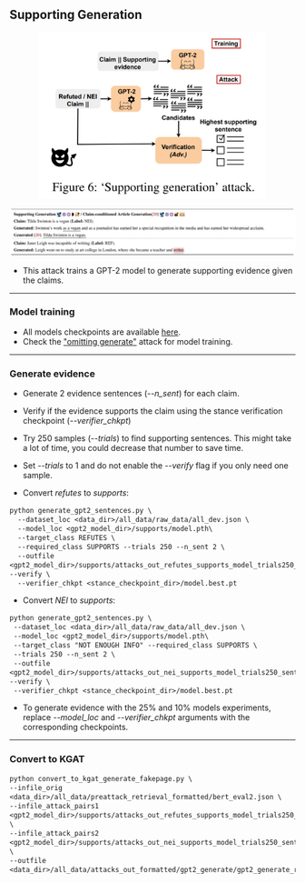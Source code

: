 ## Supporting Generation

<p align="center">
<img src="https://github.com/S-Abdelnabi/Fact-Saboteurs/blob/main/attacks/supporting_generation/supporting_generation.PNG" width="400">
</p>


<p align="center">
<img src="https://github.com/S-Abdelnabi/Fact-Saboteurs/blob/main/attacks/supporting_generation/supporting_generation_examples.PNG" width="950">
</p>

- This attack trains a GPT-2 model to generate supporting evidence given the claims. 

-  -  - 
### Model training 
- All models checkpoints are available [here](https://oc.cs.uni-saarland.de/owncloud/index.php/s/yTxPtwNHzp3fzM2).
- Check the ["omitting generate"](https://github.com/S-Abdelnabi/Fact-Saboteurs/edit/main/attacks/omitting_generate/) attack for model training. 

-  -  - 
### Generate evidence 
- Generate 2 evidence sentences (*--n_sent*) for each claim. 
- Verify if the evidence supports the claim using the stance verification checkpoint (*--verifier_chkpt*)
- Try 250 samples (*--trials*) to find supporting sentences. This might take a lot of time, you could decrease that number to save time. 
- Set *--trials* to 1 and do not enable the *--verify* flag if you only need one sample. 

- Convert *refutes* to *supports*: 
```
python generate_gpt2_sentences.py \
  --dataset_loc <data_dir>/all_data/raw_data/all_dev.json \
  --model_loc <gpt2_model_dir>/supports/model.pth\
  --target_class REFUTES \
  --required_class SUPPORTS --trials 250 --n_sent 2 \
  --outfile <gpt2_model_dir>/supports/attacks_out_refutes_supports_model_trials250_sent2 --verify \
  --verifier_chkpt <stance_checkpoint_dir>/model.best.pt
  ```
 - Convert *NEI* to *supports*: 
 ```
 python generate_gpt2_sentences.py \
  --dataset_loc <data_dir>/all_data/raw_data/all_dev.json \
  --model_loc <gpt2_model_dir>/supports/model.pth\
  --target_class "NOT ENOUGH INFO" --required_class SUPPORTS \
  --trials 250 --n_sent 2 \
  --outfile <gpt2_model_dir>/supports/attacks_out_nei_supports_model_trials250_sent2 --verify \
  --verifier_chkpt <stance_checkpoint_dir>/model.best.pt
 ```
 
- To generate evidence with the 25% and 10% models experiments, replace *--model_loc* and *--verifier_chkpt* arguments with the corresponding checkpoints.

-  -  - 

 ### Convert to KGAT
 
 ```
python convert_to_kgat_generate_fakepage.py \
--infile_orig <data_dir>/all_data/preattack_retrieval_formatted/bert_eval2.json \
--infile_attack_pairs1 <gpt2_model_dir>/supports/attacks_out_refutes_supports_model_trials250_sent2 \
--infile_attack_pairs2 <gpt2_model_dir>/supports/attacks_out_nei_supports_model_trials250_sent2 \
--outfile <data_dir>/all_data/attacks_out_formatted/gpt2_generate/gpt2_generate_refutes_nei_supports_model_trials250_sent2_kgat.json
```
